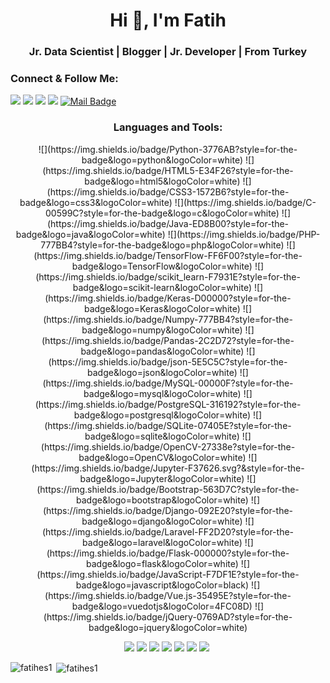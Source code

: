 ﻿<h1 align="center">Hi 👋, I'm Fatih</h1>
<h3 align="center">Jr. Data Scientist | Blogger | Jr. Developer |  From Turkey</h3>

<h3 align="left">Connect & Follow Me:</h3>

[![](https://img.shields.io/badge/linkedin-%230077B5.svg?&style=for-the-badge&logo=linkedin&logoColor=white)](https://www.linkedin.com/in/fatihes/)
[![](https://img.shields.io/badge/Instagram-E4405F?style=for-the-badge&logo=instagram&logoColor=white)](https://www.instagram.com/fatihtech/)
[![](https://img.shields.io/badge/YouTube-FF0000?style=for-the-badge&logo=youtube&logoColor=white)](https://www.youtube.com/channel/UCpMnisdqsNAGzJfQBkBaOKg)
[![](https://img.shields.io/badge/Medium-12100E?style=for-the-badge&logo=medium&logoColor=white)](https://fatihes.medium.com/)
[![Mail Badge](https://img.shields.io/badge/1.fatihes@gmail.com-c14438?style=for-the-badge&logo=Gmail&logoColor=white&link=mailto:1.fatihes@gmail.com)](mailto:1.fatihes@gmail.com)

<h3 align="center">Languages and Tools:</h3>

<div align="center">
![](https://img.shields.io/badge/Python-3776AB?style=for-the-badge&logo=python&logoColor=white)
![](https://img.shields.io/badge/HTML5-E34F26?style=for-the-badge&logo=html5&logoColor=white)
![](https://img.shields.io/badge/CSS3-1572B6?style=for-the-badge&logo=css3&logoColor=white)
![](https://img.shields.io/badge/C-00599C?style=for-the-badge&logo=c&logoColor=white)
![](https://img.shields.io/badge/Java-ED8B00?style=for-the-badge&logo=java&logoColor=white)
![](https://img.shields.io/badge/PHP-777BB4?style=for-the-badge&logo=php&logoColor=white)
![](https://img.shields.io/badge/TensorFlow-FF6F00?style=for-the-badge&logo=TensorFlow&logoColor=white)
![](https://img.shields.io/badge/scikit_learn-F7931E?style=for-the-badge&logo=scikit-learn&logoColor=white)
![](https://img.shields.io/badge/Keras-D00000?style=for-the-badge&logo=Keras&logoColor=white)
![](https://img.shields.io/badge/Numpy-777BB4?style=for-the-badge&logo=numpy&logoColor=white)
![](https://img.shields.io/badge/Pandas-2C2D72?style=for-the-badge&logo=pandas&logoColor=white)
![](https://img.shields.io/badge/json-5E5C5C?style=for-the-badge&logo=json&logoColor=white)
![](https://img.shields.io/badge/MySQL-00000F?style=for-the-badge&logo=mysql&logoColor=white)
![](https://img.shields.io/badge/PostgreSQL-316192?style=for-the-badge&logo=postgresql&logoColor=white)
![](https://img.shields.io/badge/SQLite-07405E?style=for-the-badge&logo=sqlite&logoColor=white)
![](https://img.shields.io/badge/OpenCV-27338e?style=for-the-badge&logo=OpenCV&logoColor=white)
![](https://img.shields.io/badge/Jupyter-F37626.svg?&style=for-the-badge&logo=Jupyter&logoColor=white)
![](https://img.shields.io/badge/Bootstrap-563D7C?style=for-the-badge&logo=bootstrap&logoColor=white)
![](https://img.shields.io/badge/Django-092E20?style=for-the-badge&logo=django&logoColor=white)
![](https://img.shields.io/badge/Laravel-FF2D20?style=for-the-badge&logo=laravel&logoColor=white)
![](https://img.shields.io/badge/Flask-000000?style=for-the-badge&logo=flask&logoColor=white)
![](https://img.shields.io/badge/JavaScript-F7DF1E?style=for-the-badge&logo=javascript&logoColor=black)
![](https://img.shields.io/badge/Vue.js-35495E?style=for-the-badge&logo=vuedotjs&logoColor=4FC08D)
![](https://img.shields.io/badge/jQuery-0769AD?style=for-the-badge&logo=jquery&logoColor=white)

![](https://img.shields.io/badge/conda-342B029.svg?&style=for-the-badge&logo=anaconda&logoColor=white)
![](https://img.shields.io/badge/Visual_Studio-5C2D91?style=for-the-badge&logo=visual%20studio&logoColor=white)
![](https://img.shields.io/badge/Arduino_IDE-00979D?style=for-the-badge&logo=arduino&logoColor=white)
![](https://img.shields.io/badge/sublime_text-%23575757.svg?&style=for-the-badge&logo=sublime-text&logoColor=important)
![](https://img.shields.io/badge/pycharm-143?style=for-the-badge&logo=pycharm&logoColor=black&color=black&labelColor=green)
![](https://img.shields.io/badge/Colab-F9AB00?style=for-the-badge&logo=googlecolab&color=525252)
![](https://img.shields.io/badge/Arduino-00979D?style=for-the-badge&logo=Arduino&logoColor=white)
![]()
</div>
<p><img align="left" src="https://github-readme-stats.vercel.app/api/top-langs?username=fatihes1&show_icons=true&cache_seconds=1800&locale=en&layout=compact" alt="fatihes1" /></p>

<p>&nbsp;<img align="center" src="https://github-readme-stats.vercel.app/api?username=fatihes1&show_icons=true&theme=dark&locale=en" alt="fatihes1" /></p>
